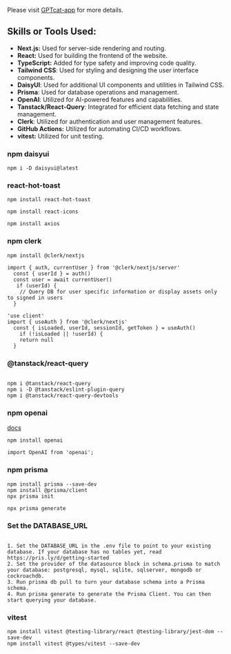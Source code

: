 Please visit [GPTcat-app](https://purplecat-gpt-app.vercel.app/) for more details.

## Skills or Tools Used:

- **Next.js:** Used for server-side rendering and routing.
- **React:** Used for building the frontend of the website.
- **TypeScript:** Added for type safety and improving code quality.
- **Tailwind CSS**: Used for styling and designing the user interface components.
- **DaisyUI**: Used for additional UI components and utilities in Tailwind CSS.
- **Prisma**: Used for database operations and management.
- **OpenAI**: Utilized for AI-powered features and capabilities.
- **Tanstack/React-Query**: Integrated for efficient data fetching and state management.
- **Clerk**: Utilized for authentication and user management features.
- **GitHub Actions:** Utilized for automating CI/CD workflows.
- **vitest:** Utilized for unit testing.

### npm daisyui

```
npm i -D daisyui@latest

```

### react-hot-toast

```
npm install react-hot-toast

npm install react-icons

npm install axios

```

### npm clerk

```
npm install @clerk/nextjs

import { auth, currentUser } from '@clerk/nextjs/server'
  const { userId } = auth()
  const user = await currentUser()
   if (userId) {
    // Query DB for user specific information or display assets only to signed in users
  }

'use client'
import { useAuth } from '@clerk/nextjs'
  const { isLoaded, userId, sessionId, getToken } = useAuth()
    if (!isLoaded || !userId) {
    return null
  }
```

### @tanstack/react-query

```

npm i @tanstack/react-query
npm i -D @tanstack/eslint-plugin-query
npm i @tanstack/react-query-devtools

```

### npm openai

[docs](https://platform.openai.com/docs/overview)

```
npm install openai

import OpenAI from 'openai';

```

### npm prisma

```
npm install prisma --save-dev
npm install @prisma/client
npx prisma init

npx prisma generate

```

### Set the DATABASE_URL

```

1. Set the DATABASE_URL in the .env file to point to your existing database. If your database has no tables yet, read https://pris.ly/d/getting-started
2. Set the provider of the datasource block in schema.prisma to match your database: postgresql, mysql, sqlite, sqlserver, mongodb or cockroachdb.
3. Run prisma db pull to turn your database schema into a Prisma schema.
4. Run prisma generate to generate the Prisma Client. You can then start querying your database.

```

### vitest

```
npm install vitest @testing-library/react @testing-library/jest-dom --save-dev
npm install vitest @types/vitest --save-dev

```
